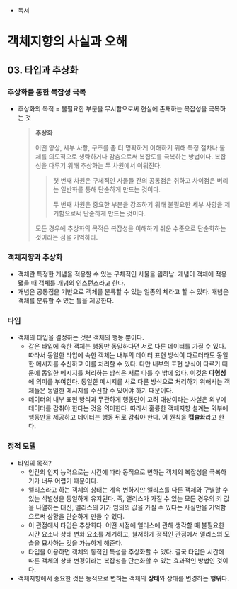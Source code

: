 * 독서

# 객체지향의 사실과 오해

## 03. 타입과 추상화

### 추상화를 통한 복잡성 극복

* 추상화의 목적 = 불필요한 부분을 무시함으로써 현실에 존재하는 복잡성을 극복하는 것

	> **추상화**
	>
	> 어떤 양상, 세부 사항, 구조를 좀 더 명확하게 이해하기 위해 특정 절차나 물체를 의도적으로 생략하거나 감춤으로써 복잡도를 극복하는 방법이다.
	> 복잡성을 다루기 위해 추상화는 두 차원에서 이뤄진다.
	>
	> > 첫 번째 차원은 구체적인 사물들 간의 공통점은 취하고 차이점은 버리는 일반화를 통해 단순하게 만드는 것이다.
	> >
	> > 두 번째 차원은 중요한 부분을 강조하기 위해 불필요한 세부 사항을 제거함으로써 단순하게 만드는 것이다.
	>
	> 모든 경우에 추상화의 목적은 복잡성을 이해하기 쉬운 수준으로 단순화하는 것이라는 점을 기억하라.

### 객체지향과 추상화

* 객체란 특정한 개념을 적용할 수 있는 구체적인 사물을 읨하낟. 개념이 객체에 적용됐을 때 객체를 개념의 인스턴스라고 한다.
* 개념은 공통점을 기반으로 객체를 분류할 수 있는 일종의 체라고 할 수 있다. 개념은 객체를 분류할 수 있는 틀을 제공한다. 

### 타입

* 객체의 타입을 결정하는 것은 객체의 행동 뿐이다.
	* 같은 타입에 속한 객체는 행동만 동일하다면 서로 다른 데이터를 가질 수 있다. 따라서 동일한 타입에 속한 객체는 내부의 데이터 표현 방식이 다르더라도 동일한 메시지를 수신하고 이를 처리할 수 있다. 다만 내부의 표현 방식이 다르기 때문에 동일한 메시지를 처리하는 방식은 서로 다를 수 밖에 없다. 이것은 **다형성**에 의미를 부여한다. 동일한 메시지를 서로 다른 방식으로 처리하기 위해서는 객체들은 동일한 메시지를 수신할 수 있어야 하기 때문이다.
	* 데이터의 내부 표현 방식과 무관하게 행동만이 고려 대상이라는 사실은 외부에 데이터를 감춰야 한다는 것을 의미한다. 따라서 훌륭한 객체지향 설계는 외부에 행동만을 제공하고 데이터는 행동 뒤로 감춰야 한다. 이 원칙을 **캡슐화**라고 한다.

### 정적 모델

* 타입의 목적?
	* 인간의 인지 능력으로는 시간에 따라 동적으로 변하는 객체의 복잡성을 극복하기가 너무 어렵기 때문이다.
	* 앨리스라고 하는 객체의 상태는 계속 변하지만 앨리스를 다른 객체와 구별할 수 있는 식별성을 동일하게 유지된다. 즉, 앨리스가 가질 수 있는 모든 경우의 키 값을 나열하는 대신, 앨리스의 키가 임의의 값을 가질 수 있다는 사실만을 기억함으로써 상황을 단순하게 만들 수 있다.
	* 이 관점에서 타입은 추상화다. 어떤 시점에 앨리스에 관해 생각할 때 불필요한 시간 요소나 상태 변화 요소를 제거하고, 철저하게 정적인 관점에서 앨리스의 모습을 묘사하는 것을 가능하게 해준다.
	* 타입을 이용하면 객체의 동적인 특성을 추상화할 수 있다. 결국 타입은 시간에 따른 객체의 상태 변경이라는 복잡성을 단순화할 수 있는 효과적인 방법인 것이다.
* 객체지향에서 중요한 것은 동적으로 변하는 객체의 **상태**와 상태를 변경하는 **행위**다.